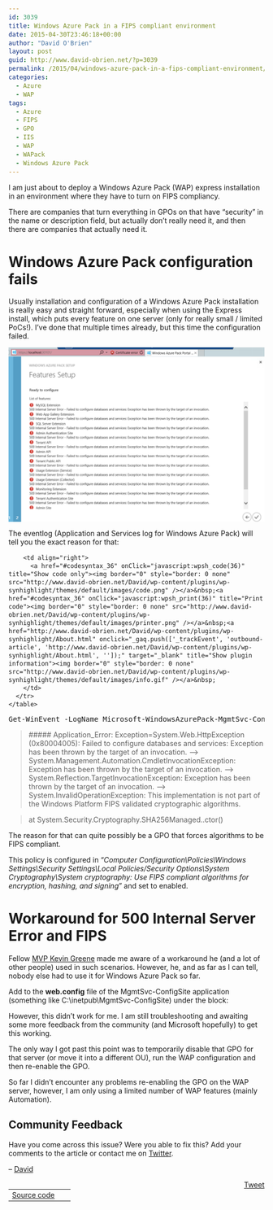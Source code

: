 ```yaml
---
id: 3039
title: Windows Azure Pack in a FIPS compliant environment
date: 2015-04-30T23:46:18+00:00
author: "David O'Brien"
layout: post
guid: http://www.david-obrien.net/?p=3039
permalink: /2015/04/windows-azure-pack-in-a-fips-compliant-environment/
categories:
  - Azure
  - WAP
tags:
  - Azure
  - FIPS
  - GPO
  - IIS
  - WAP
  - WAPack
  - Windows Azure Pack
---
```

I am just about to deploy a Windows Azure Pack (WAP) express installation in an environment where they have to turn on FIPS compliancy.
  
There are companies that turn everything in GPOs on that have &#8220;security&#8221; in the name or description field, but actually don&#8217;t really need it, and then there are companies that actually need it.

# Windows Azure Pack configuration fails

Usually installation and configuration of a Windows Azure Pack installation is really easy and straight forward, especially when using the Express install, which puts every feature on one server (only for really small / limited PoCs!). I&#8217;ve done that multiple times already, but this time the configuration failed.

<a href="/media/2015/04/1430397278_full.png" onclick="_gaq.push(['_trackEvent', 'outbound-article', '/media/2015/04/1430397278_full.png', '']);" target="_blank"><img class="img-responsive aligncenter" src="/media/2015/04/1430397278_thumb.png" alt="" align="middle" /></a>

The eventlog (Application and Services log for Windows Azure Pack) will tell you the exact reason for that:

<div id="wpshdo_36" class="wp-synhighlighter-outer">
  <div id="wpshdt_36" class="wp-synhighlighter-expanded">
    <table border="0" width="100%">
      <tr>
        <td align="left" width="80%">
          <a name="#codesyntax_36"></a><a id="wpshat_36" class="wp-synhighlighter-title" href="#codesyntax_36"  onClick="javascript:wpsh_toggleBlock(36)" title="Click to show/hide code block">Source code</a>
        </td>
        
        <td align="right">
          <a href="#codesyntax_36" onClick="javascript:wpsh_code(36)" title="Show code only"><img border="0" style="border: 0 none" src="http://www.david-obrien.net/David/wp-content/plugins/wp-synhighlight/themes/default/images/code.png" /></a>&nbsp;<a href="#codesyntax_36" onClick="javascript:wpsh_print(36)" title="Print code"><img border="0" style="border: 0 none" src="http://www.david-obrien.net/David/wp-content/plugins/wp-synhighlight/themes/default/images/printer.png" /></a>&nbsp;<a href="http://www.david-obrien.net/David/wp-content/plugins/wp-synhighlight/About.html" onclick="_gaq.push(['_trackEvent', 'outbound-article', 'http://www.david-obrien.net/David/wp-content/plugins/wp-synhighlight/About.html', '']);" target="_blank" title="Show plugin information"><img border="0" style="border: 0 none" src="http://www.david-obrien.net/David/wp-content/plugins/wp-synhighlight/themes/default/images/info.gif" /></a>&nbsp;
        </td>
      </tr>
    </table>
  </div>
  
  <div id="wpshdi_36" class="wp-synhighlighter-inner" style="display: block;">
    <pre class="powershell" style="font-family:monospace;">Get<span class="sy0">-</span>WinEvent <span class="kw5">-LogName</span> Microsoft<span class="sy0">-</span>WindowsAzurePack<span class="sy0">-</span>MgmtSvc<span class="sy0">-</span>ConfigSite<span class="sy0">/</span>Operational <span class="sy0">-</span>MaxEvents 1 <span class="sy0">|</span> <span class="kw2">fl</span> <span class="sy0">*</span></pre>
  </div>
</div>

> \##### Application_Error: Exception=System.Web.HttpException (0x80004005): Failed to configure databases and services: Exception has been thrown by the target of an invocation. &#8212;> System.Management.Automation.CmdletInvocationException: Exception has been thrown by the target of an invocation. &#8212;> System.Reflection.TargetInvocationException: Exception has been thrown by the target of an invocation. &#8212;> System.InvalidOperationException: This implementation is not part of the Windows Platform FIPS validated cryptographic algorithms.
  
> at System.Security.Cryptography.SHA256Managed..ctor()

The reason for that can quite possibly be a GPO that forces algorithms to be FIPS compliant.

This policy is configured in &#8220;_Computer Configuration\Policies\Windows Settings\Security Settings\Local Policies/Security Options\System Cryptography\System cryptography: Use FIPS compliant algorithms for encryption, hashing, and signing_&#8221; and set to enabled.

# Workaround for 500 Internal Server Error and FIPS

Fellow <a href="http://kevingreeneitblog.blogspot.com.au" onclick="_gaq.push(['_trackEvent', 'outbound-article', 'http://kevingreeneitblog.blogspot.com.au', 'MVP Kevin Greene']);" target="_blank">MVP Kevin Greene</a> made me aware of a workaround he (and a lot of other people) used in such scenarios. However, he, and as far as I can tell, nobody else had to use it for Windows Azure Pack so far.

Add **<enforceFIPSPolicy enabled=&#8221;false&#8221; />** to the **web.config** file of the MgmtSvc-ConfigSite application (something like C:\inetpub\MgmtSvc-ConfigSite) under the <runtime> block:

> <runtime>
  
> <enforceFIPSPolicy enabled=&#8221;false&#8221;/>
  
> <assemblyBinding xmlns=&#8221;urn:schemas-microsoft-com:asm.v1&#8243;>
  
> <dependentAssembly>
  
> <assemblyIdentity name=&#8221;System.Web.Mvc&#8221; publicKeyToken=&#8221;31bf3856ad364e35&#8243;/>
  
> <bindingRedirect oldVersion=&#8221;0.0.0.0-4.0.0.1&#8243; newVersion=&#8221;4.0.0.1&#8243;/>
  
> </dependentAssembly>
  
> </assemblyBinding>
  
> </runtime>

However, this didn&#8217;t work for me. I am still troubleshooting and awaiting some more feedback from the community (and Microsoft hopefully) to get this working.

The only way I got past this point was to temporarily disable that GPO for that server (or move it into a different OU), run the WAP configuration and then re-enable the GPO.

So far I didn&#8217;t encounter any problems re-enabling the GPO on the WAP server, however, I am only using a limited number of WAP features (mainly Automation).

## Community Feedback

Have you come across this issue? Were you able to fix this? Add your comments to the article or contact me on <a href="http://www.twitter.com/david_obrien" onclick="_gaq.push(['_trackEvent', 'outbound-article', 'http://www.twitter.com/david_obrien', 'Twitter']);" title="David on Twitter"  target="_blank">Twitter</a>.

&#8211; <a href="http://www.twitter.com/david_obrien" onclick="_gaq.push(['_trackEvent', 'outbound-article', 'http://www.twitter.com/david_obrien', 'David']);" title="David on Twitter"  target="_blank">David</a> 

<div style="float: right; margin-left: 10px;">
  <a href="https://twitter.com/share" onclick="_gaq.push(['_trackEvent', 'outbound-article', 'https://twitter.com/share', 'Tweet']);" class="twitter-share-button" data-hashtags="Azure,FIPS,GPO,IIS,WAP,WAPack,Windows+Azure+Pack" data-count="vertical" data-url="http://www.david-obrien.net/2015/04/windows-azure-pack-in-a-fips-compliant-environment/">Tweet</a>
</div>
